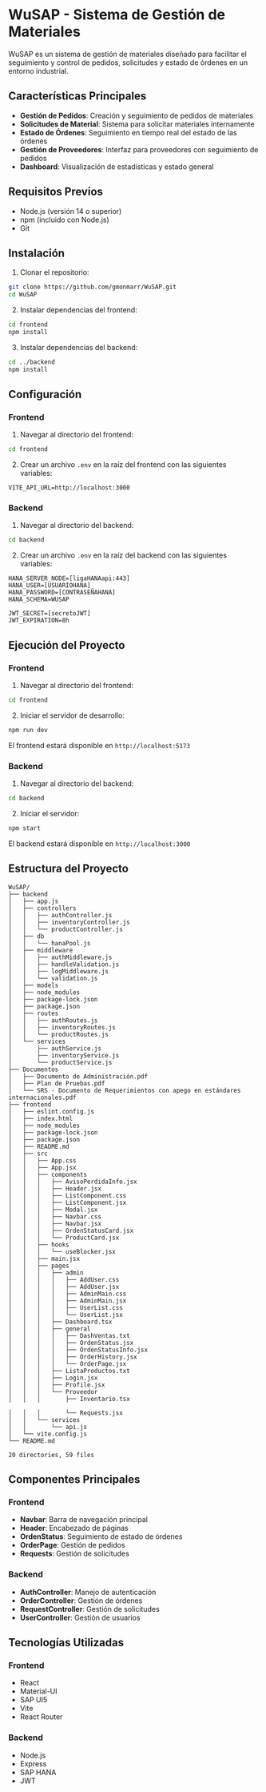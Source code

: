 # WuSAP - Sistema de Gestión de Materiales

WuSAP es un sistema de gestión de materiales diseñado para facilitar el seguimiento y control de pedidos, solicitudes y estado de órdenes en un entorno industrial.

## Características Principales

- **Gestión de Pedidos**: Creación y seguimiento de pedidos de materiales
- **Solicitudes de Material**: Sistema para solicitar materiales internamente
- **Estado de Órdenes**: Seguimiento en tiempo real del estado de las órdenes
- **Gestión de Proveedores**: Interfaz para proveedores con seguimiento de pedidos
- **Dashboard**: Visualización de estadísticas y estado general

## Requisitos Previos

- Node.js (versión 14 o superior)
- npm (incluido con Node.js)
- Git

## Instalación

1. Clonar el repositorio:
```bash
git clone https://github.com/gmonmarr/WuSAP.git
cd WuSAP
```

2. Instalar dependencias del frontend:
```bash
cd frontend
npm install
```

3. Instalar dependencias del backend:
```bash
cd ../backend
npm install
```

## Configuración

### Frontend
1. Navegar al directorio del frontend:
```bash
cd frontend
```

2. Crear un archivo `.env` en la raíz del frontend con las siguientes variables:
```
VITE_API_URL=http://localhost:3000
```

### Backend
1. Navegar al directorio del backend:
```bash
cd backend
```

2. Crear un archivo `.env` en la raíz del backend con las siguientes variables:
```
HANA_SERVER_NODE=[ligaHANAapi:443]
HANA_USER=[USUARIOHANA]
HANA_PASSWORD=[CONTRASEÑAHANA]
HANA_SCHEMA=WUSAP

JWT_SECRET=[secretoJWT]
JWT_EXPIRATION=8h
```

## Ejecución del Proyecto

### Frontend
1. Navegar al directorio del frontend:
```bash
cd frontend
```

2. Iniciar el servidor de desarrollo:
```bash
npm run dev
```

El frontend estará disponible en `http://localhost:5173`

### Backend
1. Navegar al directorio del backend:
```bash
cd backend
```

2. Iniciar el servidor:
```bash
npm start
```

El backend estará disponible en `http://localhost:3000`

## Estructura del Proyecto

```
WuSAP/
├── backend
│   ├── app.js
│   ├── controllers
│   │   ├── authController.js
│   │   ├── inventoryController.js
│   │   └── productController.js
│   ├── db
│   │   └── hanaPool.js
│   ├── middleware
│   │   ├── authMiddleware.js
│   │   ├── handleValidation.js
│   │   ├── logMiddleware.js
│   │   └── validation.js
│   ├── models
│   ├── node_modules
│   ├── package-lock.json
│   ├── package.json
│   ├── routes
│   │   ├── authRoutes.js
│   │   ├── inventoryRoutes.js
│   │   └── productRoutes.js
│   └── services
│       ├── authService.js
│       ├── inventoryService.js
│       └── productService.js
├── Documentos
│   ├── Documento de Administración.pdf
│   ├── Plan de Pruebas.pdf
│   └── SRS - Documento de Requerimientos con apego en estándares internacionales.pdf
├── frontend
│   ├── eslint.config.js
│   ├── index.html
│   ├── node_modules
│   ├── package-lock.json
│   ├── package.json
│   ├── README.md
│   ├── src
│   │   ├── App.css
│   │   ├── App.jsx
│   │   ├── components
│   │   │   ├── AvisoPerdidaInfo.jsx
│   │   │   ├── Header.jsx
│   │   │   ├── ListComponent.css
│   │   │   ├── ListComponent.jsx
│   │   │   ├── Modal.jsx
│   │   │   ├── Navbar.css
│   │   │   ├── Navbar.jsx
│   │   │   ├── OrdenStatusCard.jsx
│   │   │   └── ProductCard.jsx
│   │   ├── hooks
│   │   │   └── useBlocker.jsx
│   │   ├── main.jsx
│   │   ├── pages
│   │   │   ├── admin
│   │   │   │   ├── AddUser.css
│   │   │   │   ├── AddUser.jsx
│   │   │   │   ├── AdminMain.css
│   │   │   │   ├── AdminMain.jsx
│   │   │   │   ├── UserList.css
│   │   │   │   └── UserList.jsx
│   │   │   ├── Dashboard.tsx
│   │   │   ├── general
│   │   │   │   ├── DashVentas.txt
│   │   │   │   ├── OrdenStatus.jsx
│   │   │   │   ├── OrdenStatusInfo.jsx
│   │   │   │   ├── OrderHistory.jsx
│   │   │   │   └── OrderPage.jsx
│   │   │   ├── ListaProductos.txt
│   │   │   ├── Login.jsx
│   │   │   ├── Profile.jsx
│   │   │   └── Proveedor
│   │   │       ├── Inventario.tsx

│   │   │       └── Requests.jsx
│   │   └── services
│   │       └── api.js
│   └── vite.config.js
└── README.md

20 directories, 59 files
```

## Componentes Principales

### Frontend
- **Navbar**: Barra de navegación principal
- **Header**: Encabezado de páginas
- **OrdenStatus**: Seguimiento de estado de órdenes
- **OrderPage**: Gestión de pedidos
- **Requests**: Gestión de solicitudes


### Backend
- **AuthController**: Manejo de autenticación
- **OrderController**: Gestión de órdenes
- **RequestController**: Gestión de solicitudes
- **UserController**: Gestión de usuarios

## Tecnologías Utilizadas

### Frontend
- React
- Material-UI
- SAP UI5
- Vite
- React Router

### Backend
- Node.js
- Express
- SAP HANA
- JWT
